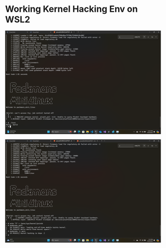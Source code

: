 # Working Kernel Hacking Env on WSL2

![Minimal kernel hacking env booted using qemu on WSL2!](image-1.png)


![External Kernel Module Support](image-2.png)